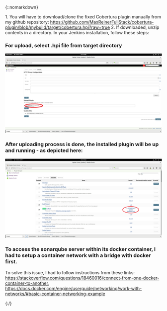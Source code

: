 {::nomarkdown}
    <div class="container">
    1. You will have to download/clone the fixed Cobertura plugin manually from my github repository: <a href="https://github.com/MaxReinerFullStack/cobertura-plugin/blob/mybuild/target/cobertura.hpi?raw=true">https://github.com/MaxReinerFullStack/cobertura-plugin/blob/mybuild/target/cobertura.hpi?raw=true</a>
    2. If downloaded, unzip contents in a directory. In your Jenkins installation, follow these steps:
    <div class="block two first">
            <h3>For upload, select .hpi file from target directory</h3>
            <div class="wrap">
  	         <img src="https://raw.githubusercontent.com/MaxReinerFullStack/jenkins_docker_pipeline_tutorial1/master/documentation/VirtualBox_Debian%20for%20PI_30_11_2017_00_49_02_1.png" style="max-width:100%;" />
             </div>
	    </div>
      <div class="block two first">
            <h3>After uploading process is done, the installed plugin will be up and running - as depicted here:</h3>
            <div class="wrap">
            <img src="https://raw.githubusercontent.com/MaxReinerFullStack/jenkins_docker_pipeline_tutorial1/master/documentation/VirtualBox_Debian%20for%20PI_30_11_2017_00_53_54_1.png" style="max-width:100%;" />
       </div>
       <div class="block two first">
             <h3>To access the sonarqube server within its docker container, I had to setup a container network with a bridge with docker first.</h3>
             To solve this issue, I had to follow instructions from these links: https://stackoverflow.com/questions/18460016/connect-from-one-docker-container-to-another,
             https://docs.docker.com/engine/userguide/networking/work-with-networks/#basic-container-networking-example

 
 </div>
	{:/}
